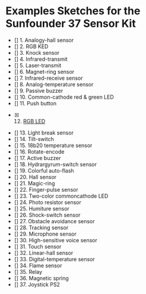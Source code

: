# Examples Sketches for the Sunfounder 37 Sensor Kit 
* [] 1. Analogy-hall sensor
* [] 2. RGB KED
* [] 3. Knock sensor
* [] 4. Infrared-transmit
* [] 5. Laser-transmit
* [] 6. Magnet-ring sensor
* [] 7. Infrared-receive sensor
* [] 8. Analog-temperature sensor
* [] 9. Passive buzzer
* [] 10. Common-cathode red & green LED
* [] 11. Push button
* [X] 12. [RGB LED](https://github.com/kristeaac/sunfounder-37-sensors/tree/master/12%20-%20RGB%20LED)
* [] 13. Light break sensor
* [] 14. Tilt-switch
* [] 15. 18b20 temperature sensor
* [] 16. Rotate-encode
* [] 17. Active buzzer
* [] 18. Hydrargyrum-switch sensor
* [] 19. Colorful auto-flash
* [] 20. Hall sensor
* [] 21. Magic-ring
* [] 22. Finger-pulse sensor
* [] 23. Two-color commoncathode LED
* [] 24. Photo resistor sensor
* [] 25. Humiture sensor
* [] 26. Shock-switch sensor
* [] 27. Obstacle avoidance sensor
* [] 28. Tracking sensor
* [] 29. Microphone sensor
* [] 30. High-sensitive voice sensor
* [] 31. Touch sensor
* [] 32. Linear-hall sensor
* [] 33. Digital-temperature sensor
* [] 34. Flame sensor
* [] 35. Relay
* [] 36. Magnetic spring
* [] 37. Joystick PS2